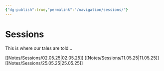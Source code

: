 ```yaml
---
{"dg-publish":true,"permalink":"/navigation/sessions/"}
---
```


# Sessions
This is where our tales are told...

[[Notes/Sessions/02.05.25\|02.05.25]]
[[Notes/Sessions/11.05.25\|11.05.25]]
[[Notes/Sessions/25.05.25\|25.05.25]]
